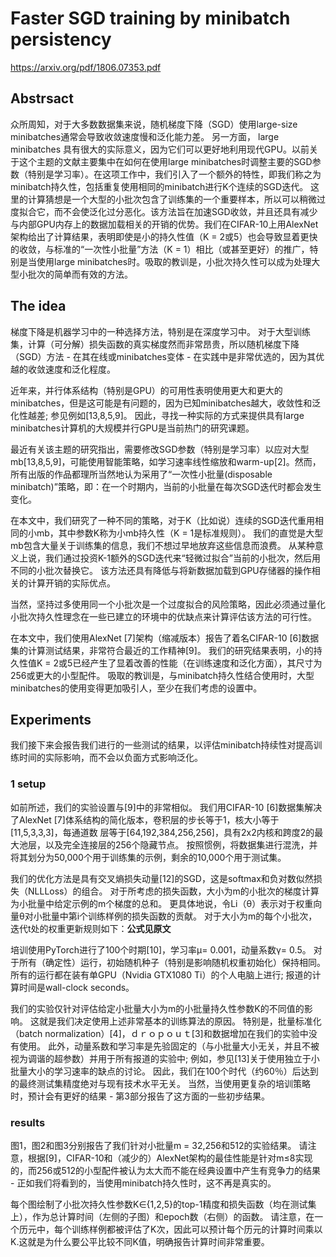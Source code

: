 # Faster SGD training by minibatch persistency
https://arxiv.org/pdf/1806.07353.pdf
## Abstrsact
众所周知，对于大多数数据集来说，随机梯度下降（SGD）使用large-size minibatches通常会导致收敛速度慢和泛化能力差。 另一方面， large minibatches 具有很大的实际意义，因为它们可以更好地利用现代GPU。以前关于这个主题的文献主要集中在如何在使用large minibatches时调整主要的SGD参数（特别是学习率）。在这项工作中，我们引入了一个额外的特性，即我们称之为minibatch持久性，包括重复使用相同的minibatch进行K个连续的SGD迭代。 这里的计算猜想是一个大型的小批次包含了训练集的一个重要样本，所以可以稍微过度拟合它，而不会使泛化过分恶化。该方法旨在加速SGD收敛，并且还具有减少与内部GPU内存上的数据加载相关的开销的优势。我们在CIFAR-10上用AlexNet架构给出了计算结果，表明即使是小的持久性值（K = 2或5）也会导致显着更快的收敛，与标准的“一次性小批量”方法（K = 1）相比（或甚至更好）的推广，特别是当使用large minibatches时。吸取的教训是，小批次持久性可以成为处理大型小批次的简单而有效的方法。
## The idea
梯度下降是机器学习中的一种选择方法，特别是在深度学习中。 对于大型训练集，计算（可分解）损失函数的真实梯度然而非常昂贵，所以随机梯度下降（SGD）方法 - 在其在线或minibatches变体 - 在实践中是非常优选的，因为其优越的收敛速度和泛化程度。

近年来，并行体系结构（特别是GPU）的可用性表明使用更大和更大的minibatches，但是这可能是有问题的，因为已知minibatches越大，收敛性和泛化性越差; 参见例如[13,8,5,9]。 因此，寻找一种实际的方式来提供具有large minibatches计算机的大规模并行GPU是当前热门的研究课题。

最近有关该主题的研究指出，需要修改SGD参数（特别是学习率）以应对大型mb[13,8,5,9]，可能使用智能策略，如学习速率线性缩放和warm-up[2]。然而，所有出版的作品都理所当然地认为采用了“一次性小批量(disposable minibatch)”策略，即：在一个时期内，当前的小批量在每次SGD迭代时都会发生变化。

在本文中，我们研究了一种不同的策略，对于K（比如说）连续的SGD迭代重用相同的小mb，其中参数K称为小mb持久性（K = 1是标准规则）。 我们的直觉是大型mb包含大量关于训练集的信息，我们不想过早地放弃这些信息而浪费。 从某种意义上说，我们通过投资K-1额外的SGD迭代来“轻微过拟合”当前的小批次，然后用不同的小批次替换它。 该方法还具有降低与将新数据加载到GPU存储器的操作相关的计算开销的实际优点。

当然，坚持过多使用同一个小批次是一个过度拟合的风险策略，因此必须通过量化小批次持久性理念在一些已建立的环境中的优缺点来计算评估该方法的可行性。

在本文中，我们使用AlexNet [7]架构（缩减版本）报告了着名CIFAR-10 [6]数据集的计算测试结果，非常符合最近的工作精神[9]。 我们的研究结果表明，小的持久性值K = 2或5已经产生了显着改善的性能（在训练速度和泛化方面），其尺寸为256或更大的小型配件。 吸取的教训是，与minibatch持久性结合使用时，大型minibatches的使用变得更加吸引人，至少在我们考虑的设置中。

## Experiments
我们接下来会报告我们进行的一些测试的结果，以评估minibatch持续性对提高训练时间的实际影响，而不会以负面方式影响泛化。
### 1 setup
如前所述，我们的实验设置与[9]中的非常相似。 我们用CIFAR-10 [6]数据集解决了AlexNet [7]体系结构的简化版本，卷积层的步长等于1，核大小等于[11,5,3,3,3]，每通道数 层等于[64,192,384,256,256]，具有2x2内核和跨度2的最大池层，以及完全连接层的256个隐藏节点。 按照惯例，将数据集进行混洗，并将其划分为50,000个用于训练集的示例，剩余的10,000个用于测试集。

我们的优化方法是具有交叉熵损失动量[12]的SGD，这是softmax和负对数似然损失（NLLLoss）的组合。 对于所考虑的损失函数，大小为m的小批次的梯度计算为小批量中给定示例的m个梯度的总和。 更具体地说，令Li（θ）表示对于权重向量θ对小批量中第i个训练样例的损失函数的贡献。 对于大小为m的每个小批次，迭代t处的权重更新规则如下：**公式见原文**

培训使用PyTorch进行了100个时期[10]，学习率μ= 0.001，动量系数γ= 0.5。 对于所有（确定性）运行，初始随机种子（特别是影响随机权重初始化）保持相同。
所有的运行都在装有单GPU（Nvidia GTX1080 Ti）的个人电脑上进行; 报道的计算时间是wall-clock seconds。

我们的实验仅针对评估给定小批量大小为m的小批量持久性参数K的不同值的影响。 这就是我们决定使用上述非常基本的训练算法的原因。 特别是，批量标准化（batch normalization）[4]，ｄｒｏｐｏｕｔ[3]和数据增加在我们的实验中没有使用。 此外，动量系数和学习率是先验固定的（与小批量大小无关，并且不被视为调谐的超参数）并用于所有报道的实验中; 例如，参见[13]关于使用独立于小批量大小的学习速率的缺点的讨论。 因此，我们在100个时代（约60％）后达到的最终测试集精度绝对与现有技术水平无关。 当然，当使用更复杂的培训策略时，预计会有更好的结果 - 第3部分报告了这方面的一些初步结果。
### results
图1，图2和图3分别报告了我们针对小批量m = 32,256和512的实验结果。 请注意，根据[9]，CIFAR-10和（减少的）AlexNet架构的最佳性能是针对m≤8实现的，而256或512的小型配件被认为太大而不能在经典设置中产生有竞争力的结果 - 正如我们将看到的，当使用minibatch持久性时，这不再是真实的。

每个图绘制了小批次持久性参数K∈{1,2,5}的top-1精度和损失函数（均在测试集上），作为总计算时间（左侧的子图）和epoch数（右侧）的函数。 请注意，在一个历元中，每个训练样例都被评估了K次，因此可以预计每个历元的计算时间乘以K.这就是为什么要公平比较不同K值，明确报告计算时间非常重要。
